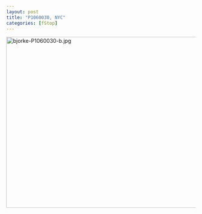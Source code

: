 ```yaml
---
layout: post
title: "P1060030, NYC"
categories: [fStop]
---
```

<img alt="bjorke-P1060030-b.jpg" src="http://www.botzilla.com/blog/pix2009/bjorke-P1060030-b.jpg" width="807" height="454" border="0" />


<!--more-->

